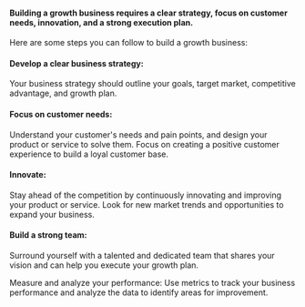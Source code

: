 
#### Building a growth business requires a clear strategy, focus on customer needs, innovation, and a strong execution plan.

Here are some steps you can follow to build a growth business:

#### Develop a clear business strategy: 

Your business strategy should outline your goals, target market, competitive advantage, and growth plan.

#### Focus on customer needs:

Understand your customer's needs and pain points, and design your product or service to solve them. Focus on creating a positive customer experience to build a loyal customer base.

#### Innovate: 

Stay ahead of the competition by continuously innovating and improving your product or service. Look for new market trends and opportunities to expand your business.

#### Build a strong team: 

Surround yourself with a talented and dedicated team that shares your vision and can help you execute your growth plan.

Measure and analyze your performance: Use metrics to track your business performance and analyze the data to identify areas for improvement.
